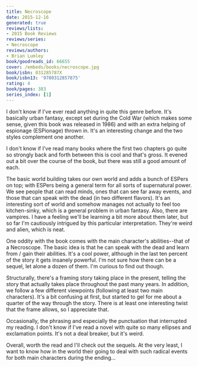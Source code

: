 ```yaml
---
title: Necroscope
date: 2015-12-16
generated: true
reviews/lists:
- 2015 Book Reviews
reviews/series:
- Necroscope
reviews/authors:
- Brian Lumley
book/goodreads_id: 66655
cover: /embeds/books/necroscope.jpg
book/isbn: 031285787X
book/isbn13: '9780312857875'
rating: 4
book/pages: 383
series_index: [1]
---
```

I don't know if I've ever read anything in quite this genre before. It's basically urban fantasy, except set during the Cold War (which makes some sense, given this book was released in 1986) and with an extra helping of espionage (ESPionage) thrown in. It's an interesting change and the two styles complement one another.  

I don't know if I've read many books where the first two chapters go quite so strongly back and forth between this is cool and that's gross. It evened out a bit over the course of the book, but there was still a good amount of each.  

<!--more-->

The basic world building takes our own world and adds a bunch of ESPers on top; with ESPers being a general term for all sorts of supernatural power. We see people that can read minds, ones that can see far away events, and those that can speak with the dead (in two different flavors). It's an interesting sort of world and somehow manages not actually to feel too kitchen-sinky, which is a general problem in urban fantasy. Also, there are vampires. I have a feeling we'll be learning a bit more about them later, but so far I'm cautiously intrigued by this particular interpretation. They're weird and alien, which is neat.  

One oddity with the book comes with the main character's abilities--that of a Necroscope. The basic idea is that he can speak with the dead and learn from / gain their abilities. It's a cool power, although in the last ten percent of the story it gets insanely powerful. I'm not sure how there can be a sequel, let alone a dozen of them. I'm curious to find out though.  

Structurally, there's a framing story taking place in the present, telling the story that actually takes place throughout the past many years. In addition, we follow a few different viewpoints (following at least two main characters). It's a bit confusing at first, but started to gel for me about a quarter of the way through the story. There is at least one interesting twist that the frame allows, so I appreciate that.  

Occasionally, the phrasing and especially the punctuation that interrupted my reading. I don't know if I've read a novel with quite so many ellipses and exclamation points. It's not a deal breaker, but it's weird.  

Overall, worth the read and I'll check out the sequels. At the very least, I want to know how in the world their going to deal with such radical events for both main characters during the ending...